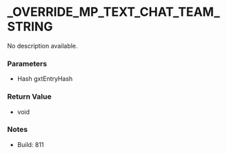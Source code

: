 # _OVERRIDE_MP_TEXT_CHAT_TEAM_STRING

No description available.

### Parameters
* Hash gxtEntryHash

### Return Value
* void

### Notes
* Build: 811


